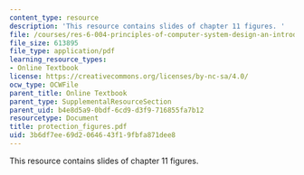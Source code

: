 ```yaml
---
content_type: resource
description: 'This resource contains slides of chapter 11 figures. '
file: /courses/res-6-004-principles-of-computer-system-design-an-introduction-spring-2009/3b6df7ee69d2064643f19fbfa871dee8_protection_figures.pdf
file_size: 613895
file_type: application/pdf
learning_resource_types:
- Online Textbook
license: https://creativecommons.org/licenses/by-nc-sa/4.0/
ocw_type: OCWFile
parent_title: Online Textbook
parent_type: SupplementalResourceSection
parent_uid: b4e8d5a9-0bdf-6cd9-d3f9-716855fa7b12
resourcetype: Document
title: protection_figures.pdf
uid: 3b6df7ee-69d2-0646-43f1-9fbfa871dee8
---
```

This resource contains slides of chapter 11 figures. 